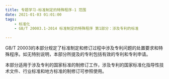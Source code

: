 ```yaml
---
title: 专题学习-标准制定的特殊程序-1 范围
date: 2021-01-03 01:01:00
tags: 
	- 标准化
	- GB/T 20003.1-2014 标准制定的特殊程序 第1部分：涉及专利的标准

---
```


GB/T 20003的本部分规定了标准制定和修订过程中涉及专利问题的处置要求和特殊程序。如无特别说明，本部分所提及的专利包括有效的专利和专利申请。

本部分适用于涉及专利的国家标准的制修订工作，涉及专利的国家标准化指导性技术文件、行业标准和地方标准的制修订可参照使用。 

